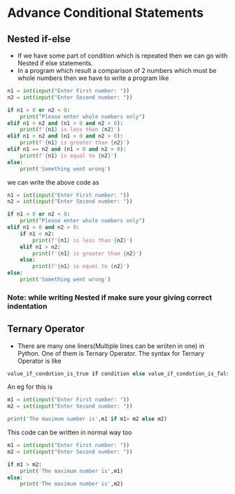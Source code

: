 # Advance Conditional Statements
## Nested if-else

- If we have some part of condition which is repeated then we can go with Nested if else statements.
- In a program which result a comparison of 2 numbers which must be whole numbers then we have to write a program like 

```py
n1 = int(input("Enter First number: "))
n2 = int(input("Enter Second number: "))

if n1 < 0 or n2 < 0:
    print("Please enter whole numbers only")
elif n1 < n2 and (n1 > 0 and n2 > 0):
    print(f'{n1} is less than {n2}')
elif n1 > n2 and (n1 > 0 and n2 > 0):
    print(f'{n1} is greater than {n2}')
elif n1 == n2 and (n1 > 0 and n2 > 0):
    print(f'{n1} is equal to {n2}')
else:
    print('Something went wrong')
```

we can write the above code as 

```py
n1 = int(input("Enter First number: "))
n2 = int(input("Enter Second number: "))

if n1 < 0 or n2 < 0:
    print("Please enter whole numbers only")
elif n1 > 0 and n2 > 0:
    if n1 < n2:
        print(f'{n1} is less than {n2}')
    elif n1 > n2:
        print(f'{n1} is greater than {n2}')
    else:
        print(f'{n1} is equal to {n2}')
else:
    print('Something went wrong')
```
### Note: while writing Nested if make sure your giving correct indentation

## Ternary Operator

- There are many one liners(Multiple lines can be wriiten in one) in Python. One of them is Ternary Operator.
The syntax for Ternary Operator is like
```py
value_if_condotion_is_true if condition else value_if_condotion_is_false
```

An eg for this is
```py
m1 = int(input("Enter First number: "))
m2 = int(input("Enter Second number: "))

print('The maximum number is',m1 if m1> m2 else m2)
```
This code can be written in normal way too
```py
m1 = int(input("Enter First number: "))
m2 = int(input("Enter Second number: "))

if m1 > m2:
    print('The maximum number is',m1)
else:
    print('The maximum number is',m2)

```